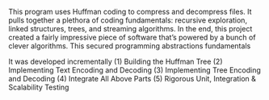 This program uses Huffman coding to compress and decompress files. It pulls together a plethora of coding fundamentals: recursive exploration, linked structures, trees, and streaming algorithms. In the end, this project created a fairly impressive piece of software that’s powered by a bunch of clever algorithms. This secured programming abstractions fundamentals 

It was developed incrementally
(1) Building the Huffman Tree
(2) Implementing Text Encoding and Decoding
(3) Implementing Tree Encoding and Decoding
(4) Integrate All Above Parts
(5) Rigorous Unit, Integration & Scalability Testing
